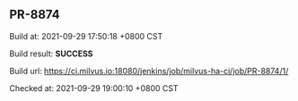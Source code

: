 <h2><a name="pr-8874" class="anchor" href="#pr-8874" rel="nofollow" aria-hidden="true"><span class="octicon octicon-link"></span></a>PR-8874</h2>

<p>Build at: 2021-09-29 17:50:18 +0800 CST</p>

<p>Build result: <strong>SUCCESS</strong></p>

<p>Build url: <a href="https://ci.milvus.io:18080/jenkins/job/milvus-ha-ci/job/PR-8874/1/" rel="nofollow">https://ci.milvus.io:18080/jenkins/job/milvus-ha-ci/job/PR-8874/1/</a></p>

<p>Checked at: 2021-09-29 19:00:10 +0800 CST</p>
